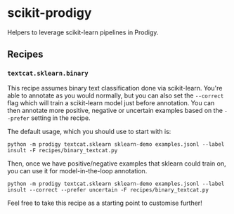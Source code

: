 # scikit-prodigy

Helpers to leverage scikit-learn pipelines in Prodigy.

## Recipes 

### `textcat.sklearn.binary`

This recipe assumes binary text classification done via scikit-learn. 
You're able to annotate as you would normally, but you can also set the
`--correct` flag which will train a scikit-learn model just before annotation.
You can then annotate more positive, negative or uncertain examples based 
on the `--prefer` setting in the recipe.

The default usage, which you should use to start with is:

```
python -m prodigy textcat.sklearn sklearn-demo examples.jsonl --label insult -F recipes/binary_textcat.py
```

Then, once we have positive/negative examples that sklearn could train on, you can
use it for model-in-the-loop annotation. 

```
python -m prodigy textcat.sklearn sklearn-demo examples.jsonl --label insult --correct --prefer uncertain -F recipes/binary_textcat.py
```

Feel free to take this recipe as a starting point to customise further!